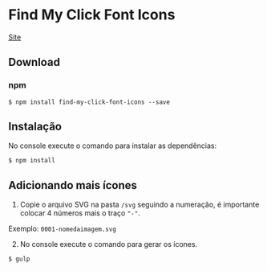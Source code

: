 # Find My Click Font Icons

[Site](https://thiagofranchin.github.io/findmyclick/) 

## Download

### npm

```console
$ npm install find-my-click-font-icons --save
```

## Instalação

No console execute o comando para instalar as dependências:

```console
$ npm install
```

## Adicionando mais ícones

1. Copie o arquivo SVG na pasta `/svg` seguindo a numeração, é importante colocar 4 números mais o traço `"-"`.

 Exemplo:
`0001-nomedaimagem.svg`

2. No console execute o comando para gerar os ícones.

```console
$ gulp
```


